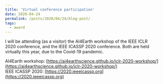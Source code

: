 ```yaml
---
title: 'Virtual conference participation'
date: 2020-04-24
permalink: /posts/2020/04/24/blog-post/
tags:
  - award
---
```


 
I will be attending (as a visitor) the AI4Earth workshop of the IEEE ICLR 2020 conference, and the IEEE ICASSP 2020 conference.
Both are held virtually this year, due to the Covid-19 pandemic.

AI4Earth workshop: [https://ai4earthscience.github.io/iclr-2020-workshop/](https://ai4earthscience.github.io/iclr-2020-workshop/)<br>
IEEE ICASSP 2020: [https://2020.ieeeicassp.org](https://2020.ieeeicassp.org) 